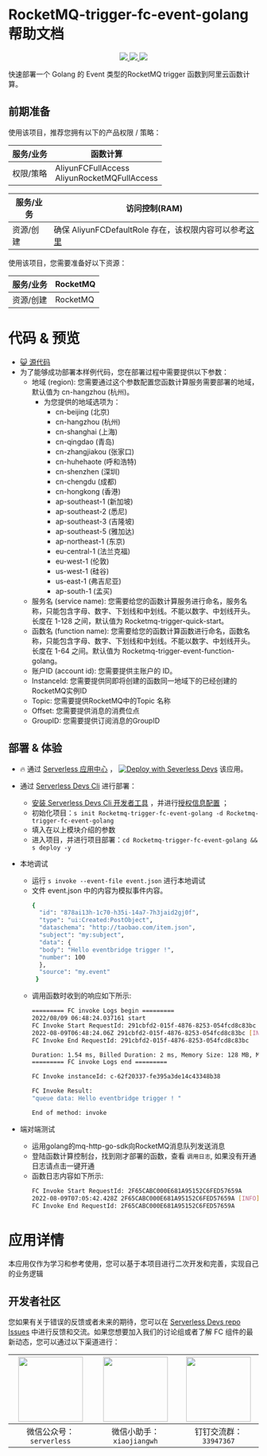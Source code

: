 # RocketMQ-trigger-fc-event-golang 帮助文档

<p align="center" class="flex justify-center">
    <a href="https://www.serverless-devs.com" class="ml-1">
    <img src="http://editor.devsapp.cn/icon?package=mns-queue-trigger-fc-event-golang&type=packageType">
  </a>
  <a href="http://www.devsapp.cn/details.html?name=Rocketmq-trigger-fc-event-golang" class="ml-1">
    <img src="http://editor.devsapp.cn/icon?package=mns-queue-trigger-fc-event-golang&type=packageVersion">
  </a>
  <a href="http://www.devsapp.cn/details.html?name=Rocketmq-trigger-fc-event-golang" class="ml-1">
    <img src="http://editor.devsapp.cn/icon?package=mns-queue-trigger-fc-event-golang&type=packageDownload">
  </a>
</p>

<description>

快速部署一个 Golang 的 Event 类型的RocketMQ trigger 函数到阿里云函数计算。

</description>

## 前期准备
使用该项目，推荐您拥有以下的产品权限 / 策略：

| 服务/业务 | 函数计算                                             |     
| --- |--------------------------------------------------|   
| 权限/策略 | AliyunFCFullAccess <br> AliyunRocketMQFullAccess |

| 服务/业务 | 访问控制(RAM) |     
| --- |  --- |   
| 资源/创建 | 确保 AliyunFCDefaultRole 存在，该权限内容可以参考[这里](https://help.aliyun.com/document_detail/181589.html) |

使用该项目，您需要准备好以下资源：

| 服务/业务 | RocketMQ |     
| --- |----------|   
| 资源/创建 | RocketMQ |  

<codepre id="codepre">

# 代码 & 预览

- [ :smiley_cat:  源代码](https://github.com/devsapp/start-fc/blob/main/event-function/RocketMQ-trigger-fc-event-golang)
- 为了能够成功部署本样例代码，您在部署过程中需要提供以下参数：
    - 地域 (region): 您需要通过这个参数配置您函数计算服务需要部署的地域，默认值为 cn-hangzhou (杭州)。
        - 为您提供的地域选项为：
            - cn-beijing (北京)
            - cn-hangzhou (杭州)
            - cn-shanghai (上海)
            - cn-qingdao (青岛)
            - cn-zhangjiakou (张家口)
            - cn-huhehaote (呼和浩特)
            - cn-shenzhen (深圳)
            - cn-chengdu (成都)
            - cn-hongkong (香港)
            - ap-southeast-1 (新加坡)
            - ap-southeast-2 (悉尼)
            - ap-southeast-3 (吉隆坡)
            - ap-southeast-5 (雅加达)
            - ap-northeast-1 (东京)
            - eu-central-1 (法兰克福)
            - eu-west-1 (伦敦)
            - us-west-1 (硅谷)
            - us-east-1 (弗吉尼亚)
            - ap-south-1 (孟买)
    - 服务名 (service name): 您需要给您的函数计算服务进行命名，服务名称，只能包含字母、数字、下划线和中划线。不能以数字、中划线开头。长度在 1-128 之间，默认值为 Rocketmq-trigger-quick-start。
    - 函数名 (function name): 您需要给您的函数计算函数进行命名，函数名称，只能包含字母、数字、下划线和中划线。不能以数字、中划线开头。长度在 1-64 之间。默认值为 Rocketmq-trigger-event-function-golang。
    - 账户ID (account id): 您需要提供主账户的 ID。
    - InstanceId: 您需要提供同即将创建的函数同一地域下的已经创建的 RocketMQ实例ID
    - Topic: 您需要提供RocketMQ中的Topic 名称
    - Offset: 您需要提供消息的消费位点
    - GroupID: 您需要提供订阅消息的GroupID

</codepre>

<deploy>

## 部署 & 体验

<appcenter>

-  :fire:  通过 [Serverless 应用中心](https://fcnext.console.aliyun.com/applications/create?template=RocketMQ-trigger-fc-event-golang) ，
   [![Deploy with Severless Devs](https://img.alicdn.com/imgextra/i1/O1CN01w5RFbX1v45s8TIXPz_!!6000000006118-55-tps-95-28.svg)](https://fcnext.console.aliyun.com/applications/create?template=Rocketmq-trigger-fc-event-golang)  该应用。

</appcenter>

- 通过 [Serverless Devs Cli](https://www.serverless-devs.com/serverless-devs/install) 进行部署：
    - [安装 Serverless Devs Cli 开发者工具](https://www.serverless-devs.com/serverless-devs/install) ，并进行[授权信息配置](https://www.serverless-devs.com/fc/config) ；
    - 初始化项目：`s init Rocketmq-trigger-fc-event-golang -d Rocketmq-trigger-fc-event-golang`
    - 填入在以上模块介绍的参数
    - 进入项目，并进行项目部署：`cd Rocketmq-trigger-fc-event-golang && s deploy -y`

- 本地调试
    - 运行 `s invoke --event-file event.json` 进行本地调试
    - 文件 event.json 中的内容为模拟事件内容。
      ```bash
      {
        "id": "878ai13h-1c70-h35i-14a7-7h3jaid2gj0f",
        "type": "ui:Created:PostObject",
        "dataschema": "http://taobao.com/item.json",
        "subject": "my:subject",
        "data": {
        "body": "Hello eventbridge trigger !",
        "number": 100
        },
        "source": "my.event"
       }
      ```
    - 调用函数时收到的响应如下所示:
      ```bash
      ========= FC invoke Logs begin =========
      2022/08/09 06:48:24.037161 start
      FC Invoke Start RequestId: 291cbfd2-015f-4876-8253-054fcd8c83bc
      2022-08-09T06:48:24.06Z 291cbfd2-015f-4876-8253-054fcd8c83bc [INFO] main.go:16: event:  {"data":{"body":"Hello eventbridge trigger !","number":100},"dataschema":"http://taobao.com/item.json","id":"878ai13h-1c70-h35i-14a7-7h3jaid2gj0f","source":"my.event","subject":"my:subject","type":"ui:Created:PostObject"}
      FC Invoke End RequestId: 291cbfd2-015f-4876-8253-054fcd8c83bc

      Duration: 1.54 ms, Billed Duration: 2 ms, Memory Size: 128 MB, Max Memory Used: 9.70 MB
      ========= FC invoke Logs end =========

      FC Invoke instanceId: c-62f20337-fe395a3de14c43348b38

      FC Invoke Result:
      "queue data: Hello eventbridge trigger ! "

      End of method: invoke

        ```
- 端对端测试
    - 运用golang的mq-http-go-sdk向RocketMQ消息队列发送消息
    - 登陆函数计算控制台，找到刚才部署的函数，查看 `调用日志`, 如果没有开通日志请点击一键开通
    - 函数日志内容如下所示:
      ```bash
      FC Invoke Start RequestId: 2F65CABC000E681A95152C6FED57659A
      2022-08-09T07:05:42.428Z 2F65CABC000E681A95152C6FED57659A [INFO] main.go:16: event:  {"aliyunaccountid":"1431999136518149","aliyuneventbusname":"RocketMQ-RocketMQ-event-function-golang-EBRocketMQ","aliyunoriginalaccountid":"1431999136518149","aliyunpublishaddr":"172.17.3.64","aliyunpublishtime":"2022-08-09T07:05:42.415Z","aliyunregionid":"cn-shanghai","data":{"body":"i am yusha 24  years old!","msgId":"2F65CABC000E681A95152C6FED57659A","systemProperties":{"CONSUME_START_TIME":"1660028742094","KEYS":"62F2073C3743330E00B6E55F","MAX_OFFSET":"1","MIN_OFFSET":"0","MSG_REGION":"cn-shanghai","REAL_QID":"2","REAL_TOPIC":"MQ_INST_1431999136518149_BYLThj9G%yusha_demo","TAGS":"demo","TIMER_DEQUEUE_MS":"1660028742094","TIMER_ENQUEUE_MS":"1660028732000","TIMER_OUT_MS":"1660028741000","TRACE_ON":"true","UNIQ_KEY":"2F65CABC000E681A95152C6FED57659A","__FQN_TOPIC":"MQ_INST_1431999136518149_BYLThj9G%yusha_demo","__MESSAGE_DECODED_TIME":"1660028742094"},"topic":"yusha_demo","userProperties":{"BODY_MD5":"74C422F8284F47631D47CD3E5595D8EE","TIMER_DELIVER_MS":"1660028742000","__BORNHOST":"47.101.202.188","__STARTDELIVERTIME":"1660028742000","a":"1"}},"datacontenttype":"application/json;charset=utf-8","id":"2F65CABC000E681A95152C6FED57659A","source":"RocketMQ-RocketMQ-event-function-golang-EBRocketMQ","specversion":"1.0","subject":"acs:mq:cn-shanghai:1431999136518149:MQ_INST_1431999136518149_BYLThj9G%yusha_demo","time":"2022-08-09T07:05:32.759Z","type":"mq:Topic:SendMessage"}
      FC Invoke End RequestId: 2F65CABC000E681A95152C6FED57659A
      ```
</deploy>

<appdetail id="flushContent">

# 应用详情



本应用仅作为学习和参考使用，您可以基于本项目进行二次开发和完善，实现自己的业务逻辑



</appdetail>

<devgroup>

## 开发者社区

您如果有关于错误的反馈或者未来的期待，您可以在 [Serverless Devs repo Issues](https://github.com/serverless-devs/serverless-devs/issues) 中进行反馈和交流。如果您想要加入我们的讨论组或者了解 FC 组件的最新动态，您可以通过以下渠道进行：

<p align="center">

| <img src="https://serverless-article-picture.oss-cn-hangzhou.aliyuncs.com/1635407298906_20211028074819117230.png" width="130px" > | <img src="https://serverless-article-picture.oss-cn-hangzhou.aliyuncs.com/1635407044136_20211028074404326599.png" width="130px" > | <img src="https://serverless-article-picture.oss-cn-hangzhou.aliyuncs.com/1635407252200_20211028074732517533.png" width="130px" > |
|--- | --- | --- |
| <center>微信公众号：`serverless`</center> | <center>微信小助手：`xiaojiangwh`</center> | <center>钉钉交流群：`33947367`</center> | 

</p>

</devgroup>